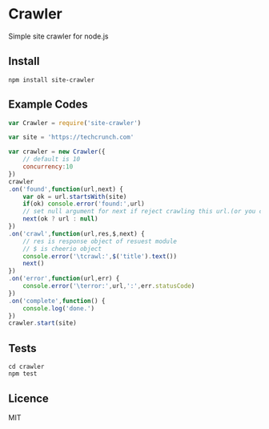 Crawler
===

Simple site crawler for node.js

Install
-------
```
npm install site-crawler
```

Example Codes
-------------

```javascript
var Crawler = require('site-crawler')

var site = 'https://techcrunch.com'

var crawler = new Crawler({
	// default is 10
	concurrency:10
})
crawler
.on('found',function(url,next) {
	var ok = url.startsWith(site)
	if(ok) console.error('found:',url)
	// set null argument for next if reject crawling this url.(or you can modify url)
	next(ok ? url : null)
})
.on('crawl',function(url,res,$,next) {
	// res is response object of resuest module
	// $ is cheerio object
	console.error('\tcrawl:',$('title').text())
	next()
})
.on('error',function(url,err) {
	console.error('\terror:',url,':',err.statusCode)
})
.on('complete',function() {
	console.log('done.')
})
crawler.start(site)

```

Tests
-----

```
cd crawler
npm test
```

Licence
-------
MIT
